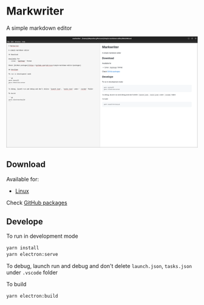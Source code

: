 # Markwriter

A simple markdown editor

![](./sample-image.png)

## Download

Available for:
 - [Linux](https://github.com/sdiricco/simple-markdown-editor/releases/tag/alpha-0.8.0)

Check [GitHub packages](https://github.com/sdiricco/simple-markdown-editor/releases/tag/alpha-0.8.0)

## Develope

To run in development mode

```sh
yarn install
yarn electron:serve
```

To debug, launch run and debug and don't delete `launch.json`, `tasks.json` under `.vscode` folder

To build

```sh
yarn electron:build
```
